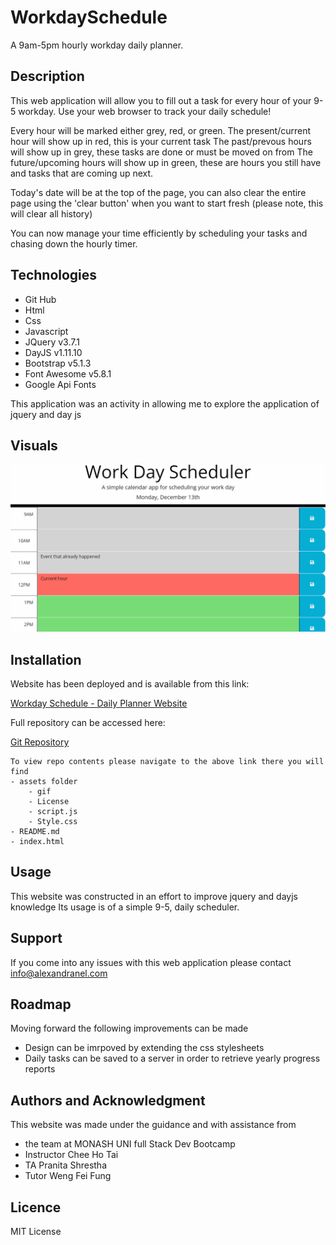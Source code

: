 # WorkdaySchedule
A 9am-5pm hourly workday daily planner.

## Description
This web application will allow you to fill out a task for every hour of your 9-5 workday.
Use your web browser to track your daily schedule!

Every hour will be marked either grey, red, or green. 
The present/current hour will show up in red, this is your current task
The past/prevous hours will show up in grey, these tasks are done or must be moved on from
The future/upcoming hours will show up in green, these are hours you still have and tasks that are coming up next.

Today's date will be at the top of the page, you can also clear the entire page using the 'clear button' when you want to start fresh (please note, this will clear all history)

You can now manage your time efficiently by scheduling your tasks and chasing down the hourly timer. 


## Technologies

- Git Hub
- Html
- Css
- Javascript
- JQuery v3.7.1
- DayJS v1.11.10
- Bootstrap v5.1.3
- Font Awesome v5.8.1
- Google Api Fonts

This application was an activity in allowing me to explore the application of jquery and day js

## Visuals

![Schedule in-Browser](./Assets/05-third-party-apis-homework-demo.gif)

## Installation

Website has been deployed and is available from this link:

[Workday Schedule - Daily Planner Website](https://alexandranel.github.io/WorkdaySchedule/)

Full repository can be accessed here:

[Git Repository](https://github.com/AlexandraNel/WorkdaySchedule)

``````
To view repo contents please navigate to the above link there you will find
- assets folder
    - gif
    - License
    - script.js
    - Style.css
- README.md
- index.html

``````

## Usage

This website was constructed in an effort to improve jquery and dayjs knowledge
Its usage is of a simple 9-5, daily scheduler.

## Support

If you come into any issues with this web application please contact
info@alexandranel.com

## Roadmap

Moving forward the following improvements can be made

- Design can be imrpoved by extending the css stylesheets
- Daily tasks can be saved to a server in order to retrieve yearly progress reports

## Authors and Acknowledgment

This website was made under the guidance and with assistance from
- the team at MONASH UNI full Stack Dev Bootcamp
- Instructor Chee Ho Tai
- TA Pranita Shrestha
- Tutor Weng Fei Fung 

## Licence
MIT License
